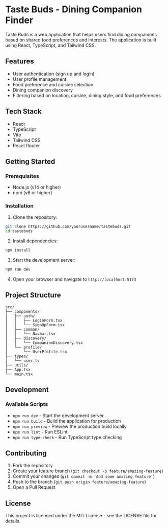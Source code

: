 # Taste Buds - Dining Companion Finder

Taste Buds is a web application that helps users find dining companions based on shared food preferences and interests. The application is built using React, TypeScript, and Tailwind CSS.

## Features

- User authentication (sign up and login)
- User profile management
- Food preference and cuisine selection
- Dining companion discovery
- Filtering based on location, cuisine, dining style, and food preferences

## Tech Stack

- React
- TypeScript
- Vite
- Tailwind CSS
- React Router

## Getting Started

### Prerequisites

- Node.js (v14 or higher)
- npm (v6 or higher)

### Installation

1. Clone the repository:
```bash
git clone https://github.com/yourusername/tastebuds.git
cd tastebuds
```

2. Install dependencies:
```bash
npm install
```

3. Start the development server:
```bash
npm run dev
```

4. Open your browser and navigate to `http://localhost:5173`

## Project Structure

```
src/
├── components/
│   ├── auth/
│   │   ├── LoginForm.tsx
│   │   └── SignUpForm.tsx
│   ├── common/
│   │   └── Navbar.tsx
│   ├── discovery/
│   │   └── CompanionDiscovery.tsx
│   └── profile/
│       └── UserProfile.tsx
├── types/
│   └── user.ts
├── utils/
├── App.tsx
└── main.tsx
```

## Development

### Available Scripts

- `npm run dev` - Start the development server
- `npm run build` - Build the application for production
- `npm run preview` - Preview the production build locally
- `npm run lint` - Run ESLint
- `npm run type-check` - Run TypeScript type checking

## Contributing

1. Fork the repository
2. Create your feature branch (`git checkout -b feature/amazing-feature`)
3. Commit your changes (`git commit -m 'Add some amazing feature'`)
4. Push to the branch (`git push origin feature/amazing-feature`)
5. Open a Pull Request

## License

This project is licensed under the MIT License - see the LICENSE file for details.
